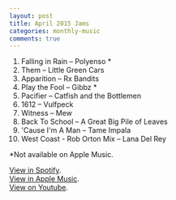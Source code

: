 ```yaml
---
layout: post
title: April 2015 Jams
categories: monthly-music
comments: true
---
```


1. Falling in Rain – Polyenso *
2. Them – Little Green Cars
3. Apparition – Rx Bandits
4. Play the Fool – Gibbz *
5. Pacifier – Catfish and the Bottlemen
6. 1612 – Vulfpeck
7. Witness – Mew
8. Back To School – A Great Big Pile of Leaves
9. 'Cause I'm A Man – Tame Impala
10. West Coast - Rob Orton Mix – Lana Del Rey

*Not available on Apple Music.  

[View in Spotify][spotify].  
[View in Apple Music][apple music].  
[View on Youtube][youtube].

[spotify]: https://open.spotify.com/user/fred.hohman/playlist/1ElLNLpTZgTdp3ZqvbznaC "View in Spotify."
[apple music]: https://itunes.apple.com/us/playlist/april-2015-jams/idpl.9c209b53e2944473803a1634ed99c05c "View in iTunes."
[youtube]: https://www.youtube.com/playlist?list=PL7t4sFPlrvYWc_CmoFxvCMT3CdHKEfcI7 "View on Youtube."